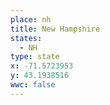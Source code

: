 ```yaml
---
place: nh
title: New Hampshire
states:
  - NH
type: state
x: -71.5723953
y: 43.1938516
wwc: false
---
```

